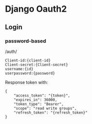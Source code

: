 # Django Oauth2 

## Login
### password-based

/auth/
```
Client-id:{client-id}
Client-secret:{Client-secret}
username:{id}
userpassword:{password}
```
Response token with:
```=
{
    "access_token": "{token}",
    "expires_in": 36000,
    "token_type": "Bearer",
    "scope": "read write groups",
    "refresh_token": "{refresh_token}"
}
```



